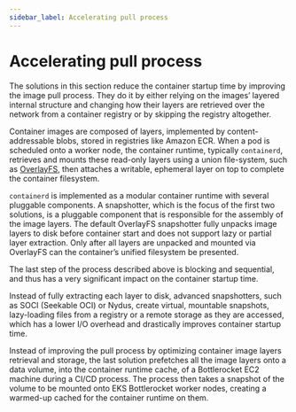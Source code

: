 ```yaml
---
sidebar_label: Accelerating pull process
---
```


# Accelerating pull process 


The solutions in this section reduce the container startup time by improving the image pull process. They do it by either relying on the images’ layered internal structure and changing how their layers are retrieved over the network from a container registry or by skipping the registry altogether.

Container images are composed of layers, implemented by content-addressable blobs, stored in registries like Amazon ECR. When a pod is scheduled onto a worker node, the container runtime, typically `containerd`, retrieves and mounts these read-only layers using a union file-system, such as [OverlayFS](https://en.wikipedia.org/wiki/OverlayFS), then attaches a writable, ephemeral layer on top to complete the container filesystem.

`containerd` is implemented as a modular container runtime with several pluggable components. A snapshotter,  which is the focus of the first two solutions, is a pluggable component that is responsible for the assembly of the image layers. The default OverlayFS snapshotter fully unpacks image layers to disk before container start and does not support lazy or partial layer extraction. Only after all layers are unpacked and mounted via OverlayFS can the container’s unified filesystem be presented. 

The last step of the process described above is  blocking and sequential, and thus has a very significant impact on the container startup time.

Instead of fully extracting each layer to disk, advanced snapshotters, such as SOCI (Seekable OCI) or Nydus, create virtual, mountable snapshots, lazy-loading files from a registry or a remote storage as they are accessed, which has a lower I/O overhead and drastically improves container startup time.

Instead of improving the pull process by optimizing container image layers retrieval and storage, the last solution prefetches all the image layers onto a data volume, into the container runtime cache, of a Bottlerocket EC2 machine during a CI/CD process. The process then takes a snapshot of the volume to be mounted onto EKS Bottlerocket worker nodes, creating a warmed-up cached for the container runtime on them.

